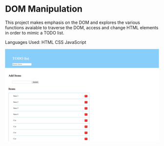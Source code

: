 # DOM Manipulation
This project makes emphasis on the DOM and explores the various functions avaiable to traverse the DOM, access and change HTML elements in order to mimic a TODO list.

Languages Used:
HTML
CSS
JavaScript

![](TODOlist.png)
